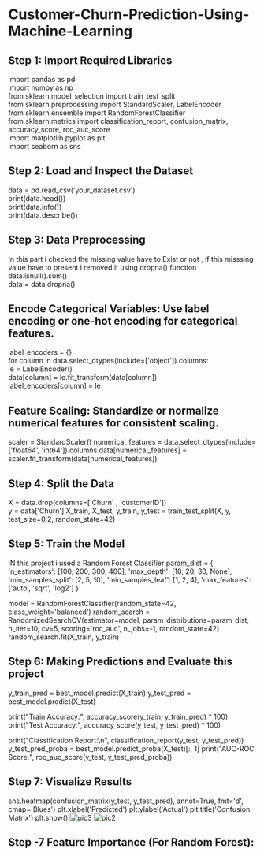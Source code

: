 # Customer-Churn-Prediction-Using-Machine-Learning
## Step 1: Import Required Libraries
import pandas as pd <br>
import numpy as np<br>
from sklearn.model_selection import train_test_split<br>
from sklearn.preprocessing import StandardScaler, LabelEncoder<br>
from sklearn.ensemble import RandomForestClassifier<br>
from sklearn.metrics import classification_report, confusion_matrix, accuracy_score, roc_auc_score<br>
import matplotlib.pyplot as plt<br>
import seaborn as sns<br>
## Step 2: Load and Inspect the Dataset
data = pd.read_csv('your_dataset.csv')<br>
print(data.head())<br>
print(data.info())<br>
print(data.describe())<br>
## Step 3: Data Preprocessing
In this part i checked the missing value have to Exist or not , if this misssing value have to present i removed it using dropna() function <br>
data.isnull().sum() <br>
data = data.dropna() <br>
## Encode Categorical Variables: Use label encoding or one-hot encoding for categorical features.
label_encoders = {}<br>
for column in data.select_dtypes(include=['object']).columns:<br>
    le = LabelEncoder()<br>
    data[column] = le.fit_transform(data[column])<br>
    label_encoders[column] = le<br>

## Feature Scaling: Standardize or normalize numerical features for consistent scaling.
scaler = StandardScaler() 
numerical_features = data.select_dtypes(include=['float64', 'int64']).columns
data[numerical_features] = scaler.fit_transform(data[numerical_features])

## Step 4: Split the Data
X = data.drop(columns=['Churn' , 'customerID'])  
y = data['Churn']
X_train, X_test, y_train, y_test = train_test_split(X, y, test_size=0.2, random_state=42)
## Step 5: Train the Model
IN this project i  used a Random Forest Classifier
param_dist = {
    'n_estimators': [100, 200, 300, 400],
    'max_depth': [10, 20, 30, None],
    'min_samples_split': [2, 5, 10],
    'min_samples_leaf': [1, 2, 4],
    'max_features': ['auto', 'sqrt', 'log2']
}

model = RandomForestClassifier(random_state=42, class_weight='balanced')
random_search = RandomizedSearchCV(estimator=model, param_distributions=param_dist, n_iter=10, cv=5, scoring='roc_auc', n_jobs=-1, random_state=42)
random_search.fit(X_train, y_train)

## Step 6: Making  Predictions and Evaluate this project 
y_train_pred = best_model.predict(X_train)
y_test_pred = best_model.predict(X_test)


print("Train Accuracy:", accuracy_score(y_train, y_train_pred) * 100)
print("Test Accuracy:", accuracy_score(y_test, y_test_pred) * 100)


print("Classification Report:\n", classification_report(y_test, y_test_pred))
y_test_pred_proba = best_model.predict_proba(X_test)[:, 1]
print("AUC-ROC Score:", roc_auc_score(y_test, y_test_pred_proba))
## Step 7: Visualize Results
sns.heatmap(confusion_matrix(y_test, y_test_pred), annot=True, fmt='d', cmap='Blues')
plt.xlabel('Predicted')
plt.ylabel('Actual')
plt.title('Confusion Matrix')
plt.show()
![pic3](https://github.com/user-attachments/assets/70d7f118-2a42-4496-9eed-b6a34fe1785f)
![pic2](https://github.com/user-attachments/assets/79a1c369-3692-4806-b4be-fd34bcf70921)

## Step -7 Feature Importance (For Random Forest): 



